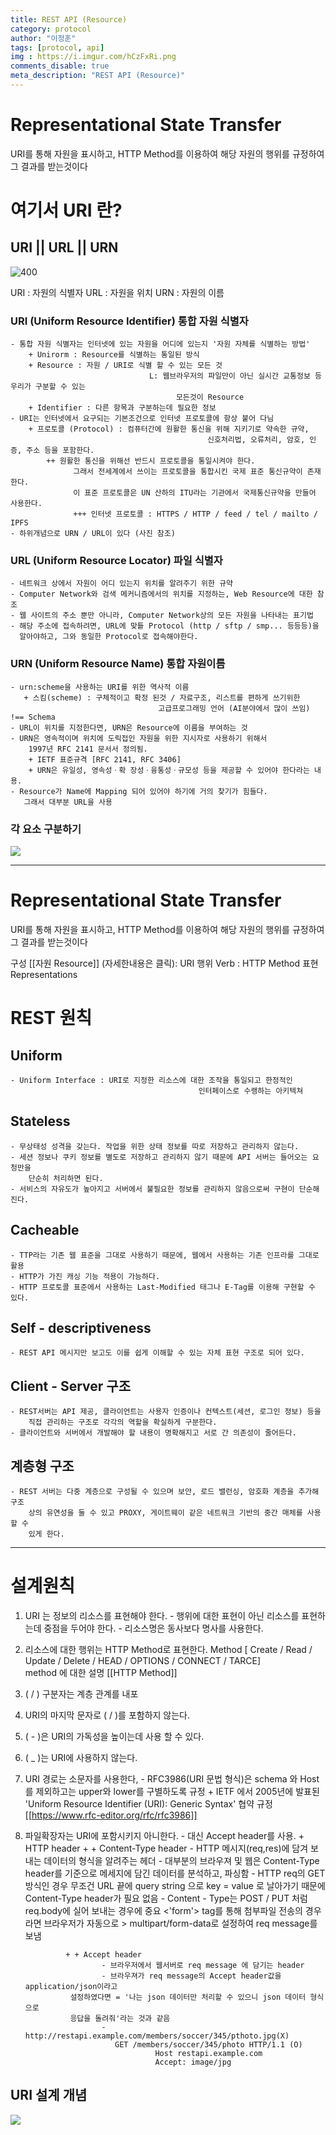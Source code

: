 ```yaml
---
title: REST API (Resource)
category: protocol
author: "이정훈"
tags: [protocol, api]
img : https://i.imgur.com/hCzFxRi.png
comments_disable: true
meta_description: "REST API (Resource)"
---
```


# Representational State Transfer

URI를 통해 자원을 표시하고, HTTP Method를 이용하여 해당 자원의 행위를 규정하여 
그 결과를 받는것이다 

# 여기서 URI 란?

## URI || URL || URN

![400](https://i.imgur.com/hCzFxRi.png)

URI : 자원의 식별자
URL : 자원을 위치
URN : 자원의 이름

### URI (Uniform Resource Identifier) 통합 자원 식별자
	- 통합 자원 식별자는 인터넷에 있는 자원을 어디에 있는지 '자원 자체를 식별하는 방법'
		+ Unirorm : Resource를 식별하는 통일된 방식
		+ Resource : 자원 / URI로 식별 할 수 있는 모든 것
								   L: 웹브라우저의 파일만이 아닌 실시간 교통정보 등 우리가 구분할 수 있는
									     모든것이 Resource
		+ Identifier : 다른 항목과 구분하는데 필요한 정보
	- URI는 인터넷에서 요구되는 기본조건으로 인터넷 프로토콜에 항상 붙어 다님
		+ 프로토콜 (Protocol) : 컴퓨터간에 원활한 통신을 위해 지키기로 약속한 규약,
												신호처리법, 오류처리, 암호, 인증, 주소 등을 포함한다.
			++ 원활한 통신을 위해선 반드시 프로토콜을 통일시켜야 한다. 
				  그래서 전세계에서 쓰이는 프로토콜을 통합시킨 국제 표준 통신규약이 존재한다. 
				  이 표준 프로토콜은 UN 산하의 ITU라는 기관에서 국제통신규약을 만들어 사용한다.
				  +++ 인터넷 프로토콜 : HTTPS / HTTP / feed / tel / mailto / IPFS
	- 하위개념으로 URN / URL이 있다 (사진 참조)

### URL (Uniform Resource Locator) 파일 식별자
	- 네트워크 상에서 자원이 어디 있는지 위치를 알려주기 위한 규약
	- Computer Network와 검색 메커니즘에서의 위치를 지정하는, Web Resource에 대한 참조
	- 웹 사이트의 주소 뿐만 아니라, Computer Network상의 모든 자원을 나타내는 표기법
	- 해당 주소에 접속하려면, URL에 맞틑 Protocol (http / sftp / smp... 등등등)을
	  알아야하고, 그와 동일한 Protocol로 접속해야한다.

### URN (Uniform Resource Name) 통합 자원이름
	- urn:scheme을 사용하는 URI를 위한 역사적 이름
	   + 스킴(scheme) : 구체적이고 확정 된것 / 자료구조, 리스트를 편하게 쓰기위한 
								     고급프로그래밍 언어 (AI분야에서 많이 쓰임)  !== Schema
	- URL이 위치를 지정한다면, URN은 Resource에 이름을 부여하는 것
	- URN은 영속적이며 위치에 도릭접인 자원을 위한 지시자로 사용하기 위해서 
	    1997년 RFC 2141 문서서 정의됨.
	    + IETF 표준규격 [RFC 2141, RFC 3406] 
	    + URN은 유일성, 영속성ㆍ확 장성ㆍ융통성ㆍ규모성 등을 제공할 수 있어야 한다라는 내용.
	- Resource가 Name에 Mapping 되어 있어야 하기에 거의 찾기가 힘들다.
	   그래서 대부분 URL을 사용

### 각 요소 구분하기

![](https://i.imgur.com/YkhU9Hj.png)

***

# Representational State Transfer

URI를 통해 자원을 표시하고, HTTP Method를 이용하여 해당 자원의 행위를 규정하여 
그 결과를 받는것이다 

구성 
[[자원 Resource]] (자세한내용은 클릭):  URI
행위 Verb : HTTP Method
표현 Representations

# REST 원칙
## Uniform
	- Uniform Interface : URI로 지정한 리소스에 대한 조작을 통일되고 한정적인 
											  인터페이스로 수랭하는 아키텍쳐

## Stateless
	- 무상태성 성격을 갖는다. 작업을 위한 상태 정보를 따로 저장하고 관리하지 않는다.
	- 세션 정보나 쿠키 정보를 별도로 저장하고 관리하지 않기 때문에 API 서버는 들어오는 요청만을 
	    단순히 처리하면 된다. 
	- 서비스의 자유도가 높아지고 서버에서 불필요한 정보를 관리하지 않음으로써 구현이 단순해진다.

## Cacheable
	- TTP라는 기존 웹 표준을 그대로 사용하기 때문에, 웹에서 사용하는 기존 인프라를 그대로 활용
	- HTTP가 가진 캐싱 기능 적용이 가능하다.
	- HTTP 프로토콜 표준에서 사용하는 Last-Modified 태그나 E-Tag를 이용해 구현할 수 있다.

## Self - descriptiveness
	- REST API 메시지만 보고도 이를 쉽게 이해할 수 있는 자체 표현 구조로 되어 있다.

## Client - Server 구조
	- REST서버는 API 제공, 클라이언트는 사용자 인증이나 컨텍스트(세션, 로그인 정보) 등을 
	    직접 관리하는 구조로 각각의 역할을 확실하게 구분한다.
	- 클라이언트와 서버에서 개발해야 할 내용이 명확해지고 서로 간 의존성이 줄어든다.

## 계층형 구조
	- REST 서버는 다중 계층으로 구성될 수 있으며 보안, 로드 밸런싱, 암호화 계층을 추가해 구조 
	    상의 유연성을 둘 수 있고 PROXY, 게이트웨이 같은 네트워크 기반의 중간 매체를 사용할 수 
	    있게 한다.

***

# 설계원칙

1. URI 는 정보의  리소스를 표현해야 한다.
		- 행위에 대한 표현이 아닌 리소스를 표현하는데 중점을 두어야 한다.
		- 리소스명은 동사보다 명사를 사용한다.
2. 리소스에 대한 행위는 HTTP Method로 표현한다.
		Method [ Create / Read / Update / Delete / HEAD / OPTIONS / CONNECT / TARCE]  
		method 에 대한 설명 [[HTTP Method]]
3. ( / ) 구분자는 계층 관계를 내포
4. URI의 마지막 문자로 ( / )를 포함하지 않는다.
5. ( - )은 URI의 가독성을 높이는데 사용 할 수 있다.
6. ( _ )는 URI에 사용하지 않는다.
7. URI 경로는 소문자를 사용한다,
		- RFC3986(URI 문법 형식)은 schema 와 Host를 제외하고는 upper와 lower를 
	  구별하도록 규정
			  + IETF 에서 2005년에 발표된 'Uniform Resource Identifier (URI): Generic Syntax' 협약 규정  [[https://www.rfc-editor.org/rfc/rfc3986]]		  
8. 파일확장자는 URI에 포함시키지 아니한다.
		- 대신 Accept header를 사용.
			+ HTTP header
				+ + Content-Type header
						-  HTTP 메시지(req,res)에 담겨 보내는 데이터의 형식을 알려주는 헤더
						-  대부분의 브라우져 및 웹은 Content-Type header를 기준으로 메세지에 담긴
			     데이터를 분석하고, 파싱함
					    -  HTTP req의 GET방식인 경우 무조건 URL 끝에 query string 으로 
			     key = value 로 날아가기 때문에 Content-Type header가 필요 없음
						-  Content - Type는 POST / PUT 처럼 req.body에 실어 보내는 경우에 중요
			      <'form'> tag를 통해 첨부파일 전송의 경우라면 브라우저가 자동으로 
						      > multipart/form-data로 설정하여 req message를 보냄   
				
				+ + Accept header
						- 브라우저에서 웹서버로 req message 에 담기는 header
						- 브라우져가 req message의 Accept header값을 application/json이라고
			     설정하였다면 = '나는 json 데이터만 처리할 수 있으니 json 데이터 형식으로 
			     응답을 돌려줘'라는 것과 같음
						- http://restapi.example.com/members/soccer/345/pthoto.jpg(X)
						   GET /members/soccer/345/photo HTTP/1.1 (O) 
									Host restapi.example.com 
									Accept: image/jpg 
									
## URI 설계 개념

![](https://i.imgur.com/SOuzvLr.png)


